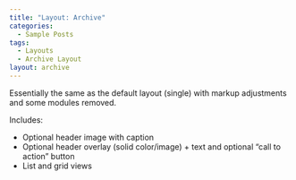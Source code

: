 ```yaml
---
title: "Layout: Archive"
categories:
  - Sample Posts
tags:
  - Layouts
  - Archive Layout
layout: archive
---
```


Essentially the same as the default layout (single) with markup adjustments and some modules removed.

Includes:
- Optional header image with caption
- Optional header overlay (solid color/image) + text and optional “call to action” button
- List and grid views
